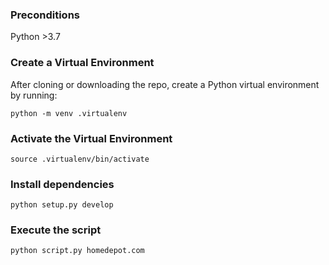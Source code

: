 ### Preconditions

Python >3.7

### Create a Virtual Environment

After cloning or downloading the repo, create a Python virtual environment by running:

```
python -m venv .virtualenv
```

### Activate the Virtual Environment

```
source .virtualenv/bin/activate
```

### Install dependencies

```
python setup.py develop
```

### Execute the script

```
python script.py homedepot.com
```
